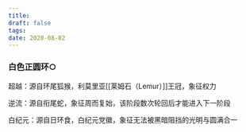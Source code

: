 ```yaml
---
title: 
draft: false
tags: 
date: 2020-08-02
---
```

### 白色正圆环○

超越：源自环尾狐猴，利莫里亚[[莱姆石（Lemur）]]王冠，象征权力

逆流：源自衔尾蛇，象征周而复始，该阶段数次轮回后才能进入下一阶段

白纪元：源自日环食，白纪元党徽，象征无法被黑暗阻挡的光明与圆满合一